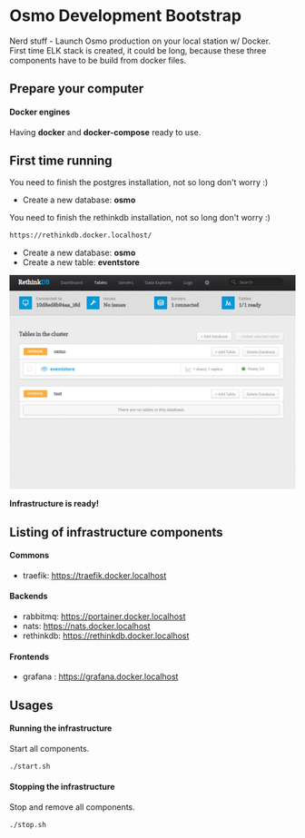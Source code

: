 # Osmo Development Bootstrap

Nerd stuff - Launch Osmo production on your local station w/ Docker.  
First time ELK stack is created, it could be long, because these three components have to be build from docker files.

## Prepare your computer

#### Docker engines

Having __docker__ and __docker-compose__ ready to use.

## First time running

You need to finish the postgres installation, not so long don't worry :)

- Create a new database: __osmo__

You need to finish the rethinkdb installation, not so long don't worry :)

```sh
https://rethinkdb.docker.localhost/
```

- Create a new database: __osmo__
- Create a new table: __eventstore__

![rethinkdb](rethinkdb.png?raw=true)

__Infrastructure is ready!__

## Listing of infrastructure components

#### Commons

- traefik: https://traefik.docker.localhost

#### Backends

- rabbitmq: https://portainer.docker.localhost
- nats: https://nats.docker.localhost
- rethinkdb: https://rethinkdb.docker.localhost

#### Frontends

- grafana : https://grafana.docker.localhost

## Usages

#### Running the infrastructure
Start all components.

```sh
./start.sh
```

#### Stopping the infrastructure
Stop and remove all components.

```sh
./stop.sh
```
